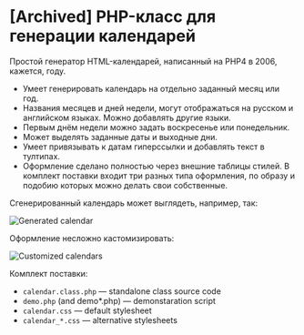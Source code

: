 # [Archived] PHP-класс для генерации календарей

Простой генератор HTML-календарей, написанный на PHP4 в 2006, кажется, году.

* Умеет генерировать календарь на отдельно заданный месяц или год.
* Названия месяцев и дней недели, могут отображаться на русском и английском языках. Можно добавлять другие языки.
* Первым днём недели можно задать воскресенье или понедельник.
* Может выделять заданные даты и выходные дни.
* Умеет привязывать к датам гиперссылки и добавлять текст в тултипах.
* Оформление сделано полностью через внешние таблицы стилей. В комплект поставки входит три разных типа оформления, по образу и подобию которых можно делать свои собственные.

Сгенерированный календарь может выглядеть, например, так:

![Generated calendar](/dreikanter/calendar-generator/raw/master/screenshots/2-calendar-screenshot.png)

Оформление несложно кастомизировать:

![Customized calendars](/dreikanter/calendar-generator/raw/master/screenshots/3-calendar-screenshot.png)

Комплект поставки:

* `calendar.class.php` — standalone class source code
* `demo.php` (and demo*.php) — demonstaration script
* `calendar.css` — default stylesheet
* `calendar_*.css` — alternative stylesheets